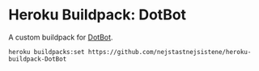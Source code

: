 Heroku Buildpack: DotBot
========================

A custom buildpack for [DotBot](https://github.com/nejstastnejsistene/DotBot).

```
heroku buildpacks:set https://github.com/nejstastnejsistene/heroku-buildpack-DotBot
```
